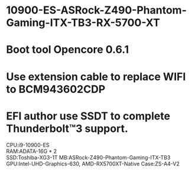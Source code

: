 # 10900-ES-ASRock-Z490-Phantom-Gaming-ITX-TB3-RX-5700-XT  
# Boot tool Opencore 0.6.1  
# Use extension cable to replace WIFI to BCM943602CDP  
# EFI author use SSDT to complete Thunderbolt™3 support.  

CPU:i9-10900-ES  
RAM:ADATA-16G * 2  
SSD:Toshiba-XG3-1T
MB:ASRock-Z490-Phantom-Gaming-ITX-TB3
GPU:Intel-UHD-Graphics-630, AMD-RX5700XT-Native
Case:ZS-A4-V2

